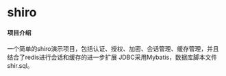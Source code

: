 # shiro

#### 项目介绍
一个简单的shiro演示项目，包括认证、授权、加密、会话管理、缓存管理，并且结合了redis进行会话和缓存的进一步扩展
JDBC采用Mybatis，数据库脚本文件shir.sql。